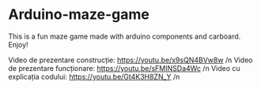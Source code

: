 # Arduino-maze-game

This is a fun maze game made with arduino components and carboard. Enjoy!

Video de prezentare construcție: https://youtu.be/x9sQN4BVw8w /n
Video de prezentare funcționare: https://youtu.be/sFMINSDa4Wc /n
Video cu explicația codului: https://youtu.be/Gt4K3H8ZN_Y /n
